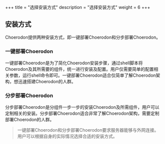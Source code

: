 +++
title = "选择安装方式"
description = "选择安装方式"
weight = 6
+++

## 安装方式

Choerodon提供两种安装方式，即一键部署Choerodon和分步部署Choerodon。

### 一键部署Choerodon

一键部署Choerodon是为了简化Choerodon安装步骤，通过shell脚本将Choerodon及其所需要的组件，统一进行安装及配置。用户仅需要简单的配置相关参数，运行shell命令即可。一键部署Choerodon适合仅简单了解Choerodon架构，想迅速搭建Choerodon的人群。

### 分步部署Choerodon

分步部署Choerodon是分组件一步一步的安装Choerodon及所需组件，用户可以定制相关的安装。分步部署Choerodon适合非常了解Choerodon架构，需要定制部署Choerodon的人群。

<blockquote class="note">
一键部署Choerodon和分步部署Choerodon要求服务器能够与外网连接。用户可以根据自身的实际情况选择合适的安装方式。
</blockquote>